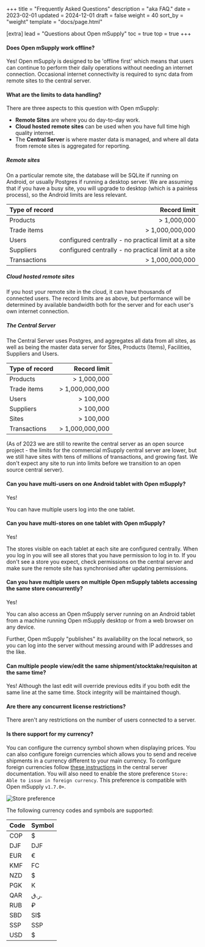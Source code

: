 +++
title = "Frequently Asked Questions"
description = "aka FAQ."
date = 2023-02-01
updated = 2024-12-01
draft = false
weight = 40
sort_by = "weight"
template = "docs/page.html"

[extra]
lead = "Questions about Open mSupply"
toc = true
top = true
+++

#### Does Open mSupply work offline?

Yes! Open mSupply is designed to be 'offline first' which means that users can continue to perform their daily operations without needing an internet connection. Occasional internet connectivity is required to sync data from remote sites to the central server.

#### What are the limits to data handling?

There are three aspects to this question with Open mSupply:

- **Remote Sites** are where you do day-to-day work.
- **Cloud hosted remote sites** can be used when you have full time high quality internet.
- The **Central Server** is where master data is managed, and where all data from remote sites is aggregated for reporting.

##### Remote sites

On a particular remote site, the database will be SQLite if running on Android, or usually Postgres if running a desktop server. We are assuming that if you have a busy site, you will upgrade to desktop (which is a painless process), so the Android limits are less relevant.

| Type of record |                                        Record limit |
| -------------- | --------------------------------------------------: |
| Products       |                                         > 1,000,000 |
| Trade items    |                                     > 1,000,000,000 |
| Users          | configured centrally - no practical limit at a site |
| Suppliers      | configured centrally - no practical limit at a site |
| Transactions   |                                     > 1,000,000,000 |

##### Cloud hosted remote sites

If you host your remote site in the cloud, it can have thousands of connected users. The record limits are as above, but performance will be determined by available bandwidth both for the server and for each user's own internet connection.

##### The Central Server

The Central Server uses Postgres, and aggregates all data from all sites, as well as being the master data server for Sites, Products (Items), Facilities, Suppliers and Users.

| Type of record |    Record limit |
| -------------- | --------------: |
| Products       |     > 1,000,000 |
| Trade items    | > 1,000,000,000 |
| Users          |       > 100,000 |
| Suppliers      |       > 100,000 |
| Sites          |       > 100,000 |
| Transactions   | > 1,000,000,000 |

(As of 2023 we are still to rewrite the central server as an open source project - the limits for the commercial mSupply central server are lower, but we still have sites with tens of millions of transactions, and growing fast. We don't expect any site to run into limits before we transition to an open source central server).

#### Can you have multi-users on one Android tablet with Open mSupply?

Yes!

You can have multiple users log into the one tablet.

#### Can you have multi-stores on one tablet with Open mSupply?

Yes!

The stores visible on each tablet at each site are configured centrally.
When you log in you will see all stores that you have permission to log in to.
If you don't see a store you expect, check permissions on the central server and make sure the remote site has synchronised after updating permissions.

#### Can you have multiple users on multiple Open mSupply tablets accessing the same store concurrently?

Yes!

You can also access an Open mSupply server running on an Android tablet from a machine running Open mSupply desktop or from a web browser on any device.

Further, Open mSupply "publishes" its availability on the local network, so you can log into the server without messing around with IP addresses and the like.

#### Can multiple people view/edit the same shipment/stocktake/requisiton at the same time?

Yes! Although the last edit will override previous edits if you both edit the same line at the same time. Stock integrity will be maintained though.

#### Are there any concurrent license restrictions?

There aren't any restrictions on the number of users connected to a server.

#### Is there support for my currency?

You can configure the currency symbol shown when displaying prices. You can also configure foreign currencies which allows you to send and receive shipments in a currency different to your main currency. To configure foreign currencies follow [these instructions](https://docs.msupply.org.nz/other_stuff:currencies) in the central server documentation. You will also need to enable the store preference `Store: Able to issue in foreign currency`. This preference is compatible with Open mSupply `v1.7.0+`.

![Store preference](/docs/distribution/images/store-pref-issue-in-foreign-currencies.png)

The following currency codes and symbols are supported:

| Code | Symbol |
| ---- | ------ |
| COP  | $      |
| DJF  | DJF    |
| EUR  | €      |
| KMF  | FC     |
| NZD  | $      |
| PGK  | K      |
| QAR  | ر.ق.   |
| RUB  | ₽      |
| SBD  | SI$    |
| SSP  | SSP    |
| USD  | $      |
